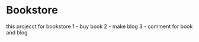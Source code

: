 # Bookstore
this projecct for bookstore
    1 - buy book 
    2 - make blog
    3 - comment for book and blog

